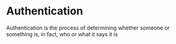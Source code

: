 # Authentication

Authentication is the process of determining whether someone or something is, in fact, who or what it says it is
